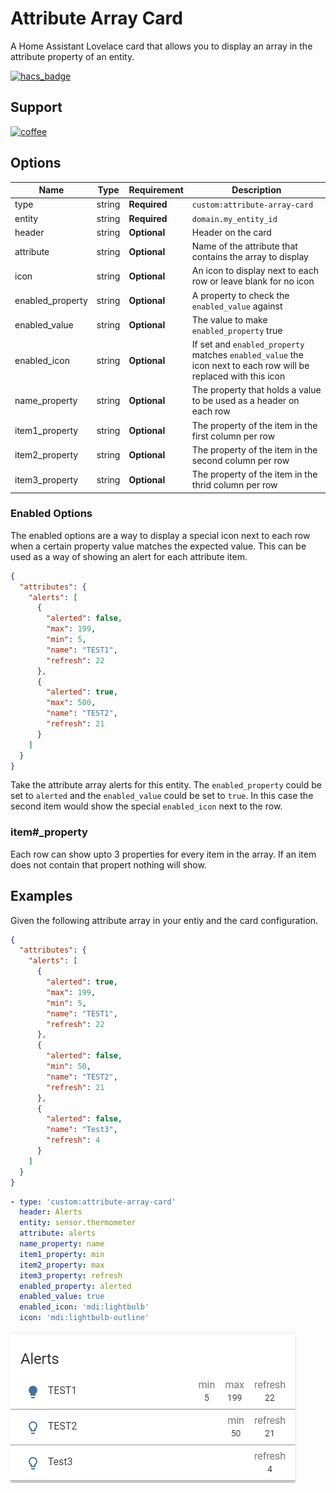 # Attribute Array Card

A Home Assistant Lovelace card that allows you to display an array in the attribute property of an entity.

[![hacs_badge](https://img.shields.io/badge/HACS-Default-orange.svg?style=flat-square)](https://github.com/custom-components/hacs)

## Support

[![coffee](https://www.buymeacoffee.com/assets/img/custom_images/black_img.png)](https://www.buymeacoffee.com/harpesichord)

## Options

| Name             | Type   | Requirement  | Description                                                                                                     |
| ---------------- | ------ | ------------ | --------------------------------------------------------------------------------------------------------------- |
| type             | string | **Required** | `custom:attribute-array-card`                                                                                   |
| entity           | string | **Required** | `domain.my_entity_id`                                                                                           |
| header           | string | **Optional** | Header on the card                                                                                              |
| attribute        | string | **Optional** | Name of the attribute that contains the array to display                                                        |
| icon             | string | **Optional** | An icon to display next to each row or leave blank for no icon                                                  |
| enabled_property | string | **Optional** | A property to check the `enabled_value` against                                                                 |
| enabled_value    | string | **Optional** | The value to make `enabled_property` true                                                                       |
| enabled_icon     | string | **Optional** | If set and `enabled_property` matches `enabled_value` the icon next to each row will be replaced with this icon |
| name_property    | string | **Optional** | The property that holds a value to be used as a header on each row                                              |
| item1_property   | string | **Optional** | The property of the item in the first column per row                                                            |
| item2_property   | string | **Optional** | The property of the item in the second column per row                                                           |
| item3_property   | string | **Optional** | The property of the item in the thrid column per row                                                            |

### Enabled Options

The enabled options are a way to display a special icon next to each row when a certain property value matches the expected value.
This can be used as a way of showing an alert for each attribute item.

```json
{
  "attributes": {
    "alerts": [
      {
        "alerted": false,
        "max": 199,
        "min": 5,
        "name": "TEST1",
        "refresh": 22
      },
      {
        "alerted": true,
        "max": 500,
        "name": "TEST2",
        "refresh": 21
      }
    ]
  }
}
```

Take the attribute array alerts for this entity. The `enabled_property` could be set to `alerted` and the `enabled_value` could be set to `true`. In this case the second item would show the special `enabled_icon` next to the row.

### item#\_property

Each row can show upto 3 properties for every item in the array. If an item does not contain that propert nothing will show.

## Examples

Given the following attribute array in your entiy and the card configuration.

```json
{
  "attributes": {
    "alerts": [
      {
        "alerted": true,
        "max": 199,
        "min": 5,
        "name": "TEST1",
        "refresh": 22
      },
      {
        "alerted": false,
        "min": 50,
        "name": "TEST2",
        "refresh": 21
      },
      {
        "alerted": false,
        "name": "Test3",
        "refresh": 4
      }
    ]
  }
}
```

```yaml
- type: 'custom:attribute-array-card'
  header: Alerts
  entity: sensor.thermometer
  attribute: alerts
  name_property: name
  item1_property: min
  item2_property: max
  item3_property: refresh
  enabled_property: alerted
  enabled_value: true
  enabled_icon: 'mdi:lightbulb'
  icon: 'mdi:lightbulb-outline'
```

![Example](./imgs/example.png)

